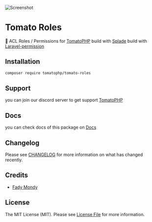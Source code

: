 ![Screenshot](https://github.com/tomatophp/tomato-roles/blob/master/art/screenshot.png)

# Tomato Roles

🍅 ACL Roles / Permissions for [TomatoPHP](https://docs.tomatophp.com/) build with [Splade](https://splade.dev/) build with [Laravel-permission](https://spatie.be/docs/laravel-permission/v5/introduction)

## Installation

```bash
composer require tomatophp/tomato-roles
```

## Support

you can join our discord server to get support [TomatoPHP](https://discord.gg/Xqmt35Uh)

## Docs

you can check docs of this package on [Docs](https://docs.tomatophp.com/tomato-roles)

## Changelog

Please see [CHANGELOG](CHANGELOG.md) for more information on what has changed recently.

## Credits

- [Fady Mondy](https://www.github.com/3x1io)

## License

The MIT License (MIT). Please see [License File](LICENSE.md) for more information.
